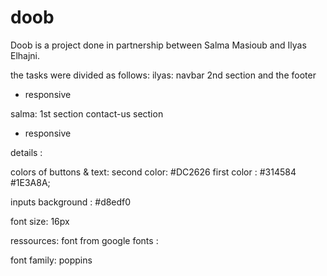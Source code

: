 # doob

Doob is a project done in partnership between Salma Masioub and Ilyas Elhajni.

 the tasks were divided as follows:
 ilyas: 
 navbar
 2nd section 
 and the footer 
+ responsive

 salma: 
 1st section
 contact-us section 
 + responsive

details :

colors of buttons & text:
second color: #DC2626
first color : #314584 #1E3A8A;

inputs background :
 #d8edf0

font size: 16px

ressources:
font from google fonts :<link rel="preconnect" href="https://fonts.googleapis.com">
<link rel="preconnect" href="https://fonts.gstatic.com" crossorigin>
<link href="https://fonts.googleapis.com/css2?family=Hanken+Grotesk:ital,wght@0,100..900;1,100..900&family=Jaro:opsz@6..72&family=Poppins:ital,wght@0,100;0,200;0,300;0,400;0,500;0,600;0,700;0,800;0,900;1,100;1,200;1,300;1,400;1,500;1,600;1,700;1,800;1,900&family=Roboto:ital,wght@0,100..900;1,100..900&family=Rubik+Mono+One&display=swap" rel="stylesheet">


font family: poppins
